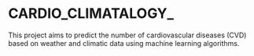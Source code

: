 # CARDIO_CLIMATALOGY_
This project aims to predict the number of cardiovascular diseases (CVD) based on weather and climatic data using machine learning algorithms.
